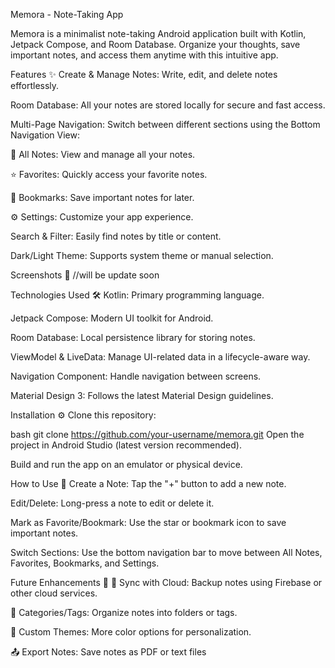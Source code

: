 Memora - Note-Taking App

Memora is a minimalist note-taking Android application built with Kotlin, Jetpack Compose, and Room Database. Organize your thoughts, save important notes, and access them anytime with this intuitive app.

Features ✨
Create & Manage Notes: Write, edit, and delete notes effortlessly.

Room Database: All your notes are stored locally for secure and fast access.

Multi-Page Navigation: Switch between different sections using the Bottom Navigation View:

📝 All Notes: View and manage all your notes.

⭐ Favorites: Quickly access your favorite notes.

🔖 Bookmarks: Save important notes for later.

⚙️ Settings: Customize your app experience.

Search & Filter: Easily find notes by title or content.

Dark/Light Theme: Supports system theme or manual selection.

Screenshots 📱
//will be update soon

Technologies Used 🛠️
Kotlin: Primary programming language.

Jetpack Compose: Modern UI toolkit for Android.

Room Database: Local persistence library for storing notes.

ViewModel & LiveData: Manage UI-related data in a lifecycle-aware way.

Navigation Component: Handle navigation between screens.

Material Design 3: Follows the latest Material Design guidelines.

Installation ⚙️
Clone this repository:

bash
git clone https://github.com/your-username/memora.git
Open the project in Android Studio (latest version recommended).

Build and run the app on an emulator or physical device.

How to Use 📲
Create a Note: Tap the "+" button to add a new note.

Edit/Delete: Long-press a note to edit or delete it.

Mark as Favorite/Bookmark: Use the star or bookmark icon to save important notes.

Switch Sections: Use the bottom navigation bar to move between All Notes, Favorites, Bookmarks, and Settings.

Future Enhancements 🚀
🔄 Sync with Cloud: Backup notes using Firebase or other cloud services.

📂 Categories/Tags: Organize notes into folders or tags.

🎨 Custom Themes: More color options for personalization.

📤 Export Notes: Save notes as PDF or text files
